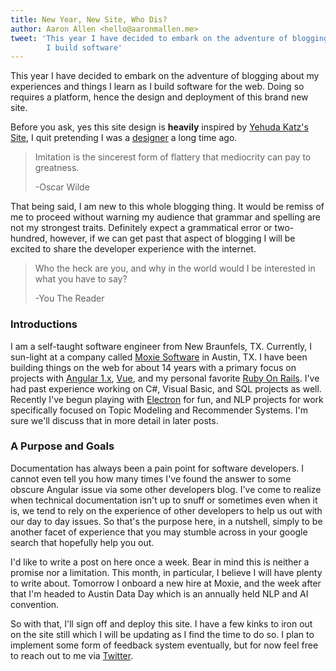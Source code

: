 ```yaml
---
title: New Year, New Site, Who Dis?
author: Aaron Allen <hello@aaronmallen.me>
tweet: 'This year I have decided to embark on the adventure of blogging about my experiences and things I learn as
        I build software'
---
```


This year I have decided to embark on the adventure of blogging about my experiences and things I learn as I build
software for the web.  Doing so requires a platform, hence the design and deployment of this brand new site.

Before you ask, yes this site design is __heavily__ inspired by [Yehuda Katz's Site](http://yehudakatz.com/), I quit
pretending I was a [designer](http://www.dribbble.com/aaronmallen) a long time ago.

> Imitation is the sincerest form of flattery that mediocrity can pay to greatness.
>
> -Oscar Wilde

That being said, I am new to this whole blogging thing.  It would be remiss of me to proceed without warning my audience
that grammar and spelling are not my strongest traits. Definitely expect a grammatical error or two-hundred,
however, if we can get past that aspect of blogging I will be excited to share the developer experience with the
internet.

> Who the heck are you, and why in the world would I be interested in what you have to say?
>
> -You The Reader

### Introductions

I am a self-taught software engineer from New Braunfels, TX. Currently, I sun-light at a company called
[Moxie Software](http://www.gomoxie.com) in Austin, TX.  I have been building things on the web for about 14 years
with a primary focus on projects with [Angular 1.x](https://angularjs.org/), [Vue](https://vuejs.org/), and my personal
favorite [Ruby On Rails](http://rubyonrails.org/).  I've had past experience working on C#, Visual Basic, and SQL
projects as well.  Recently I've begun playing with [Electron](https://electronjs.org/) for fun, and NLP projects for
work specifically focused on Topic Modeling and Recommender Systems.  I'm sure we'll discuss that in more detail in
later posts.

### A Purpose and Goals

Documentation has always been a pain point for software developers. I cannot even tell you how many times I've found the
answer to some obscure Angular issue via some other developers blog.  I've come to realize when technical documentation
isn't up to snuff or sometimes even when it is, we tend to rely on the experience of other developers to help us out
with our day to day issues.  So that's the purpose here, in a nutshell, simply to be another facet of experience that
you may stumble across in your google search that hopefully help you out.

I'd like to write a post on here once a week.  Bear in mind this is neither a promise nor a limitation.  This month, in
particular, I believe I will have plenty to write about.  Tomorrow I onboard a new hire at Moxie, and the week after that
I'm headed to Austin Data Day which is an annually held NLP and AI convention.

So with that, I'll sign off and deploy this site.  I have a few kinks to iron out on the site still which I will be
updating as I find the time to do so.  I plan to implement some form of feedback system eventually, but for now feel
free to reach out to me via [Twitter](https://www.twitter.com/aaronmallen).
